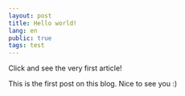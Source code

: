 ```yaml
---
layout: post
title: Hello world!
lang: en
public: true
tags: test
---
```


Click and see the very first article!

This is the first post on this blog. Nice to see you :)
